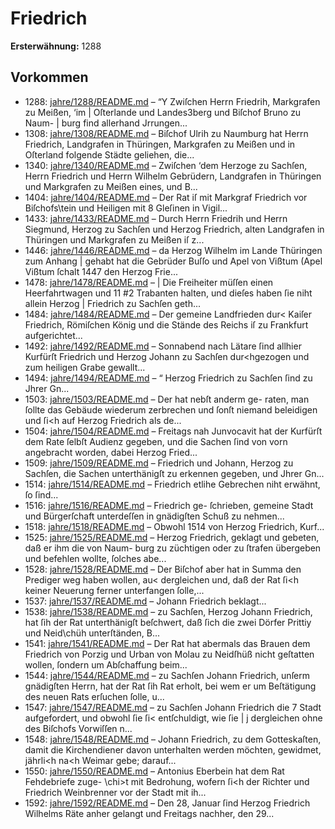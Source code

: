 # Friedrich

**Ersterwähnung:** 1288

## Vorkommen
- 1288: [jahre/1288/README.md](../jahre/1288/README.md) – “Y Zwiſchen Herrn Friedrih, Markgrafen zu Meißen, ‘im
| Oſterlande und Landes3berg und Biſchof Bruno zu Naum-
| burg find allerhand Jrrungen...
- 1308: [jahre/1308/README.md](../jahre/1308/README.md) – Biſchof Ulrih zu Naumburg hat Herrn Friedrich,
Landgrafen in Thüringen, Markgrafen zu Meißen und in
Oſterland folgende Städte geliehen, die...
- 1340: [jahre/1340/README.md](../jahre/1340/README.md) – Zwiſchen ‘dem Herzoge zu Sachſen, Herrn Friedrich
und Herrn Wilhelm Gebrüdern, Landgrafen in Thüringen
und Markgrafen zu Meißen eines, und B...
- 1404: [jahre/1404/README.md](../jahre/1404/README.md) – Der Rat iſ mit Markgraf Friedrich vor Biſchofs\tein
und Heiligen mit 8 Gleſinen in Vigil...
- 1433: [jahre/1433/README.md](../jahre/1433/README.md) – Durch Herrn Friedrih und Herrn Siegmund, Herzog
zu Sachſen und Herzog Friedrich, alten Landgrafen in
Thüringen und Markgrafen zu Meißen iſ z...
- 1446: [jahre/1446/README.md](../jahre/1446/README.md) – da Herzog Wilhelm im Lande Thüringen zum Anhang |
gehabt hat die Gebrüder Buſſo und Apel von Vißtum
(Apel Vißtum ſchalt 1447 den Herzog Frie...
- 1478: [jahre/1478/README.md](../jahre/1478/README.md) – | Die Freiheiter müſſen einen Heerfahrtwagen und 11
#2 Trabanten halten, und dieſes haben ſie niht allein Herzog
| Friedrich zu Sachſen geth...
- 1484: [jahre/1484/README.md](../jahre/1484/README.md) – Der gemeine Landfrieden dur< Kaiſer Friedrich,
Römiſchen König und die Stände des Reichs iſ zu
Frankfurt aufgerichtet...
- 1492: [jahre/1492/README.md](../jahre/1492/README.md) – Sonnabend nach Lätare ſind allhier Kurfürſt Friedrich
und Herzog Johann zu Sachſen dur<hgezogen und zum
heiligen Grabe gewallt...
- 1494: [jahre/1494/README.md](../jahre/1494/README.md) – “ Herzog Friedrich zu Sachſen ſind zu Jhrer Gn...
- 1503: [jahre/1503/README.md](../jahre/1503/README.md) – Der hat nebſt anderm ge-
raten, man ſollte das Gebäude wiederum zerbrechen und
ſonſt niemand beleidigen und ſi<h auf Herzog Friedrich
als de...
- 1504: [jahre/1504/README.md](../jahre/1504/README.md) – Freitags nah Junvocavit hat der Kurfürſt dem Rate
ſelbſt Audienz gegeben, und die Sachen ſind von vorn
angebracht worden, dabei Herzog Fried...
- 1509: [jahre/1509/README.md](../jahre/1509/README.md) – Friedrich
und Johann, Herzog zu Sachſen, die Sachen unterthänigſt
zu erkennen gegeben, und Jhrer Gn...
- 1514: [jahre/1514/README.md](../jahre/1514/README.md) – Friedrich
etlihe Gebrechen niht erwähnt, ſo ſind...
- 1516: [jahre/1516/README.md](../jahre/1516/README.md) – Friedrich ge-
ſchrieben, gemeine Stadt und Bürgerſchaft unterdeſſen in
gnädigſten Schuß zu nehmen...
- 1518: [jahre/1518/README.md](../jahre/1518/README.md) – Obwohl 1514 von Herzog Friedrich, Kurf...
- 1525: [jahre/1525/README.md](../jahre/1525/README.md) – Herzog
Friedrich, geklagt und gebeten, daß er ihm die von Naum-
burg zu züchtigen oder zu ſtrafen übergeben und befehlen
wollte, ſolches abe...
- 1528: [jahre/1528/README.md](../jahre/1528/README.md) – Der Biſchof aber hat in
Summa den Prediger weg haben wollen, au< dergleichen
und, daß der Rat ſi<h keiner Neuerung ferner unterfangen
ſolle,...
- 1537: [jahre/1537/README.md](../jahre/1537/README.md) – Johann Friedrich beklagt...
- 1538: [jahre/1538/README.md](../jahre/1538/README.md) – zu Sachſen, Herzog Johann Friedrich,
hat ſih der Rat unterthänigſt beſchwert, daß ſich die zwei
Dörfer Prittiy und Neid\chüh unterſtänden, B...
- 1541: [jahre/1541/README.md](../jahre/1541/README.md) – Der Rat hat abermals das Brauen dem Friedrich
von Porzig und Urban von Molau zu Neidſhüß nicht
geſtatten wollen, ſondern um Abſchaffung beim...
- 1544: [jahre/1544/README.md](../jahre/1544/README.md) – zu Sachſen Johann Friedrich, unſerm
gnädigſten Herrn, hat der Rat ſih Rat erholt, bei wem er
um Beſtätigung des neuen Rats erſuchen ſolle, u...
- 1547: [jahre/1547/README.md](../jahre/1547/README.md) – zu Sachſen Johann Friedrich die
7 Stadt aufgefordert, und obwohl ſie ſi< entſchuldigt, wie ſie |
j dergleichen ohne des Biſchofs Vorwiſſen n...
- 1548: [jahre/1548/README.md](../jahre/1548/README.md) – Johann Friedrich, zu dem Gotteskaſten, damit die
Kirchendiener davon unterhalten werden möchten, gewidmet,
jährli<h na<h Weimar gebe; darauf...
- 1550: [jahre/1550/README.md](../jahre/1550/README.md) – Antonius Eberbein hat dem Rat Fehdebriefe zuge-
\chi>t mit Bedrohung, wofern ſi<h der Richter und Friedrich
Weinbrenner vor der Stadt mit ih...
- 1592: [jahre/1592/README.md](../jahre/1592/README.md) – Den 28, Januar ſind Herzog Friedrich Wilhelms Räte
anher gelangt und Freitags nachher, den 29...
